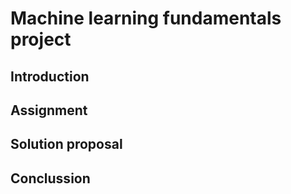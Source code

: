 # Machine learning fundamentals project

## Introduction

## Assignment

## Solution proposal

## Conclussion